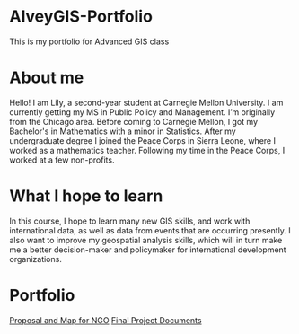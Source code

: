 # AlveyGIS-Portfolio
This is my portfolio for Advanced GIS class

# About me

Hello! I am Lily, a second-year student at Carnegie Mellon University. I am currently getting my MS in Public Policy and Management. I’m originally from the Chicago area. Before coming to Carnegie Mellon, I got my Bachelor's in Mathematics with a minor in Statistics. After my undergraduate degree I joined the Peace Corps in Sierra Leone, where I worked as a mathematics teacher. Following my time in the Peace Corps, I worked at a few non-profits.  

# What I hope to learn

In this course, I hope to learn many new GIS skills, and work with international data, as well as data from events that are occurring presently. I also want to improve my geospatial analysis skills, which will in turn make me a better decision-maker and policymaker for international development organizations.

# Portfolio

[Proposal and Map for NGO](https://lalvey12.github.io/AlveyGIS-Portfolio/Bid.html)
[Final Project Documents](https://drive.google.com/drive/folders/1L8jPADkjE_T7KFW9Pr4ujcR2sqrB5rFJ?usp=share_link)
